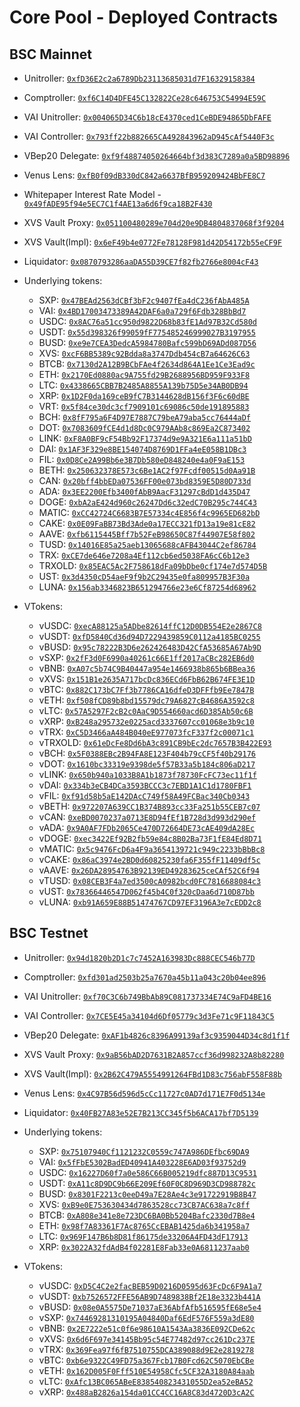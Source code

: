# Core Pool - Deployed Contracts

## BSC Mainnet

- Unitroller: [`0xfD36E2c2a6789Db23113685031d7F16329158384`](https://bscscan.com/address/0xfD36E2c2a6789Db23113685031d7F16329158384)
- Comptroller: [`0xf6C14D4DFE45C132822Ce28c646753C54994E59C`](https://bscscan.com/address/0xf6C14D4DFE45C132822Ce28c646753C54994E59C)
- VAI Unitroller: [`0x004065D34C6b18cE4370ced1CeBDE94865DbFAFE`](https://bscscan.com/address/0x004065D34C6b18cE4370ced1CeBDE94865DbFAFE)
- VAI Controller: [`0x793ff22b882665CA492843962aD945cAf5440F3c`](https://bscscan.com/address/0x793ff22b882665CA492843962aD945cAf5440F3c)
- VBep20 Delegate: [`0xf9f48874050264664bf3d383C7289a0a5BD98896`](https://bscscan.com/address/0xf9f48874050264664bf3d383C7289a0a5BD98896)
- Venus Lens: [`0xfB0f09dB330dC842a6637BfB959209424BbFE8C7`](https://bscscan.com/address/0xfB0f09dB330dC842a6637BfB959209424BbFE8C7)
- Whitepaper Interest Rate Model - [`0x49fADE95f94e5EC7C1f4AE13a6d6f9ca18B2F430`](https://bscscan.com/address/0x49fADE95f94e5EC7C1f4AE13a6d6f9ca18B2F430)
- XVS Vault Proxy: [`0x051100480289e704d20e9DB4804837068f3f9204`](https://bscscan.com/address/0x051100480289e704d20e9DB4804837068f3f9204)
- XVS Vault(Impl): [`0x6eF49b4e0772Fe78128F981d42D54172b55eCF9F`](https://bscscan.com/address/0x6eF49b4e0772Fe78128F981d42D54172b55eCF9F)
- Liquidator: [`0x0870793286aaDA55D39CE7f82fb2766e8004cF43`](https://bscscan.com/address/0x0870793286aaDA55D39CE7f82fb2766e8004cF43)
- Underlying tokens:

  - SXP: [`0x47BEAd2563dCBf3bF2c9407fEa4dC236fAbA485A`](https://bscscan.com/address/0x47BEAd2563dCBf3bF2c9407fEa4dC236fAbA)
  - VAI: [`0x4BD17003473389A42DAF6a0a729f6Fdb328BbBd7`](https://bscscan.com/address/0x4BD17003473389A42DAF6a0a729f6Fdb328BbBd7)
  - USDC: [`0x8AC76a51cc950d9822D68b83fE1Ad97B32Cd580d`](https://bscscan.com/address/0x8AC76a51cc950d9822D68b83fE1Ad97B32Cd580d)
  - USDT: [`0x55d398326f99059fF775485246999027B3197955`](https://bscscan.com/address/0x55d398326f99059fF775485246999027B3197955)
  - BUSD: [`0xe9e7CEA3DedcA5984780Bafc599bD69ADd087D56`](https://bscscan.com/address/0xe9e7CEA3DedcA5984780Bafc599bD69ADd087D56)
  - XVS: [`0xcF6BB5389c92Bdda8a3747Ddb454cB7a64626C63`](https://bscscan.com/address/0xcF6BB5389c92Bdda8a3747Ddb454cB7a64626C63)
  - BTCB: [`0x7130d2A12B9BCbFAe4f2634d864A1Ee1Ce3Ead9c`](https://bscscan.com/address/0x7130d2A12B9BCbFAe4f2634d864A1Ee1Ce3Ead9c)
  - ETH: [`0x2170Ed0880ac9A755fd29B2688956BD959F933F8`](https://bscscan.com/address/0x2170Ed0880ac9A755fd29B2688956BD959F933F8)
  - LTC: [`0x4338665CBB7B2485A8855A139b75D5e34AB0DB94`](https://bscscan.com/address/0x4338665CBB7B2485A8855A139b75D5e34AB0DB94)
  - XRP: [`0x1D2F0da169ceB9fC7B3144628dB156f3F6c60dBE`](https://bscscan.com/address/0x1D2F0da169ceB9fC7B3144628dB156f3F6c60dBE)
  - VRT: [`0x5f84ce30dc3cf7909101c69086c50de191895883`](https://bscscan.com/address/0x5f84ce30dc3cf7909101c69086c50de191895883)
  - BCH: [`0x8fF795a6F4D97E7887C79beA79aba5cc76444aDf`](https://bscscan.com/address/0x8fF795a6F4D97E7887C79beA79aba5cc76444aDf)
  - DOT: [`0x7083609fCE4d1d8Dc0C979AAb8c869Ea2C873402`](https://bscscan.com/address/0x7083609fCE4d1d8Dc0C979AAb8c869Ea2C873402)
  - LINK: [`0xF8A0BF9cF54Bb92F17374d9e9A321E6a111a51bD`](https://bscscan.com/address/0xF8A0BF9cF54Bb92F17374d9e9A321E6a111a51bD)
  - DAI: [`0x1AF3F329e8BE154074D8769D1FFa4eE058B1DBc3`](https://bscscan.com/address/0x1AF3F329e8BE154074D8769D1FFa4eE058B1DBc3)
  - FIL: [`0x0D8Ce2A99Bb6e3B7Db580eD848240e4a0F9aE153`](https://bscscan.com/address/0x0D8Ce2A99Bb6e3B7Db580eD848240e4a0F9aE153)
  - BETH: [`0x250632378E573c6Be1AC2f97Fcdf00515d0Aa91B`](https://bscscan.com/address/0x250632378E573c6Be1AC2f97Fcdf00515d0Aa91B)
  - CAN: [`0x20bff4bbEDa07536FF00e073bd8359E5D80D733d`](https://bscscan.com/address/0x20bff4bbEDa07536FF00e073bd8359E5D80D733d)
  - ADA: [`0x3EE2200Efb3400fAbB9AacF31297cBdD1d435D47`](https://bscscan.com/address/0x3EE2200Efb3400fAbB9AacF31297cBdD1d435D47)
  - DOGE: [`0xbA2aE424d960c26247Dd6c32edC70B295c744C43`](https://bscscan.com/address/0xbA2aE424d960c26247Dd6c32edC70B295c744C43)
  - MATIC: [`0xCC42724C6683B7E57334c4E856f4c9965ED682bD`](https://bscscan.com/address/0xCC42724C6683B7E57334c4E856f4c9965ED682bD)
  - CAKE: [`0x0E09FaBB73Bd3Ade0a17ECC321fD13a19e81cE82`](https://bscscan.com/address/0x0E09FaBB73Bd3Ade0a17ECC321fD13a19e81cE82)
  - AAVE: [`0xfb6115445Bff7b52FeB98650C87f44907E58f802`](https://bscscan.com/address/0xfb6115445Bff7b52FeB98650C87f44907E58f802)
  - TUSD: [`0x14016E85a25aeb13065688cAFB43044C2ef86784`](https://bscscan.com/address/0x14016E85a25aeb13065688cAFB43044C2ef86784)
  - TRX: [`0xCE7de646e7208a4Ef112cb6ed5038FA6cC6b12e3`](https://bscscan.com/address/0xCE7de646e7208a4Ef112cb6ed5038FA6cC6b12e3)
  - TRXOLD: [`0x85EAC5Ac2F758618dFa09bDbe0cf174e7d574D5B`](https://bscscan.com/address/0x85EAC5Ac2F758618dFa09bDbe0cf174e7d574D5B)
  - UST: [`0x3d4350cD54aeF9f9b2C29435e0fa809957B3F30a`](https://bscscan.com/address/0x3d4350cD54aeF9f9b2C29435e0fa809957B3F30a)
  - LUNA: [`0x156ab3346823B651294766e23e6Cf87254d68962`](https://bscscan.com/address/0x156ab3346823B651294766e23e6Cf87254d68962)

- VTokens:
  - vUSDC: [`0xecA88125a5ADbe82614ffC12D0DB554E2e2867C8`](https://bscscan.com/address/0xecA88125a5ADbe82614ffC12D0DB554E2e2867C8)
  - vUSDT: [`0xfD5840Cd36d94D7229439859C0112a4185BC0255`](https://bscscan.com/address/0xfD5840Cd36d94D7229439859C0112a4185BC0255)
  - vBUSD: [`0x95c78222B3D6e262426483D42CfA53685A67Ab9D`](https://bscscan.com/address/0x95c78222B3D6e262426483D42CfA53685A67Ab9D)
  - vSXP: [`0x2fF3d0F6990a40261c66E1ff2017aCBc282EB6d0`](https://bscscan.com/address/0x2fF3d0F6990a40261c66E1ff2017aCBc282EB6d0)
  - vBNB: [`0xA07c5b74C9B40447a954e1466938b865b6BBea36`](https://bscscan.com/address/0xA07c5b74C9B40447a954e1466938b865b6BBea36)
  - vXVS: [`0x151B1e2635A717bcDc836ECd6FbB62B674FE3E1D`](https://bscscan.com/address/0x151B1e2635A717bcDc836ECd6FbB62B674FE3E1D)
  - vBTC: [`0x882C173bC7Ff3b7786CA16dfeD3DFFfb9Ee7847B`](https://bscscan.com/address/0x882C173bC7Ff3b7786CA16DfeD3DFFfb9Ee7847B)
  - vETH: [`0xf508fCD89b8bd15579dc79A6827cB4686A3592c8`](https://bscscan.com/address/0xf508fCD89b8bd15579dc79A6827cB4686A3592c8)
  - vLTC: [`0x57A5297F2cB2c0AaC9D554660acd6D385Ab50c6B`](https://bscscan.com/address/0x57A5297F2cB2c0AaC9D554660acd6D385Ab50c6B)
  - vXRP: [`0xB248a295732e0225acd3337607cc01068e3b9c10`](https://bscscan.com/address/0xB248a295732e0225acd3337607cc01068e3b9c10)
  - vTRX: [`0xC5D3466aA484B040eE977073fcF337f2c00071c1`](https://bscscan.com/address/0xC5D3466aA484B040eE977073fcF337f2c00071c1)
  - vTRXOLD: [`0x61eDcFe8Dd6bA3c891CB9bEc2dc7657B3B422E93`](https://bscscan.com/address/0x61eDcFe8Dd6bA3c891CB9bEc2dc7657B3B422E93)
  - vBCH: [`0x5F0388EBc2B94FA8E123F404b79cCF5f40b29176`](https://bscscan.com/address/0x5F0388EBc2B94FA8E123F404b79cCF5f40b29176)
  - vDOT: [`0x1610bc33319e9398de5f57B33a5b184c806aD217`](https://bscscan.com/address/0x1610bc33319e9398de5f57B33a5b184c806aD217)
  - vLINK: [`0x650b940a1033B8A1b1873f78730FcFC73ec11f1f`](https://bscscan.com/address/0x650b940a1033B8A1b1873f78730FcFC73ec11f1f)
  - vDAI: [`0x334b3eCB4DCa3593BCCC3c7EBD1A1C1d1780FBF1`](https://bscscan.com/address/0x334b3eCB4DCa3593BCCC3c7EBD1A1C1d1780FBF1)
  - vFIL: [`0xf91d58b5aE142DAcC749f58A49FCBac340Cb0343`](https://bscscan.com/address/0xf91d58b5aE142DAcC749f58A49FCBac340Cb0343)
  - vBETH: [`0x972207A639CC1B374B893cc33Fa251b55CEB7c07`](https://bscscan.com/address/0x972207A639CC1B374B893cc33Fa251b55CEB7c07)
  - vCAN: [`0xeBD0070237a0713E8D94fEf1B728d3d993d290ef`](https://bscscan.com/address/0xeBD0070237a0713E8D94fEf1B728d3d993d290ef)
  - vADA: [`0x9A0AF7FDb2065Ce470D72664DE73cAE409dA28Ec`](https://bscscan.com/address/0x9A0AF7FDb2065Ce470D72664DE73cAE409dA28Ec)
  - vDOGE: [`0xec3422Ef92B2fb59e84c8B02Ba73F1fE84Ed8D71`](https://bscscan.com/address/0xec3422Ef92B2fb59e84c8B02Ba73F1fE84Ed8D71)
  - vMATIC: [`0x5c9476FcD6a4F9a3654139721c949c2233bBbBc8`](https://bscscan.com/address/0x5c9476FcD6a4F9a3654139721c949c2233bBbBc8)
  - vCAKE: [`0x86aC3974e2BD0d60825230fa6F355fF11409df5c`](https://bscscan.com/address/0x86aC3974e2BD0d60825230fa6F355fF11409df5c)
  - vAAVE: [`0x26DA28954763B92139ED49283625ceCAf52C6f94`](https://bscscan.com/address/0x26DA28954763B92139ED49283625ceCAf52C6f94)
  - vTUSD: [`0x08CEB3F4a7ed3500cA0982bcd0FC7816688084c3`](https://bscscan.com/address/0x08CEB3F4a7ed3500cA0982bcd0FC7816688084c3)
  - vUST: [`0x78366446547D062f45b4C0f320cDaa6d710D87bb`](https://bscscan.com/address/0x78366446547D062f45b4C0f320cDaa6d710D87bb)
  - vLUNA: [`0xb91A659E88B51474767CD97EF3196A3e7cEDD2c8`](https://bscscan.com/address/0xb91A659E88B51474767CD97EF3196A3e7cEDD2c8)

## BSC Testnet

- Unitroller: [`0x94d1820b2D1c7c7452A163983Dc888CEC546b77D`](https://bscscan.com/address/0x94d1820b2D1c7c7452A163983Dc888CEC546b77D)
- Comptroller: [`0xfd301ad2503b25a7670a45b11a043c20b04ee896`](https://bscscan.com/address/0xfd301ad2503b25a7670a45b11a043c20b04ee896)
- VAI Unitroller: [`0xf70C3C6b749BbAb89C081737334E74C9aFD4BE16`](https://bscscan.com/address/0xf70C3C6b749BbAb89C081737334E74C9aFD4BE16)
- VAI Controller: [`0x7CE5E45a34104d6Df05779c3d3Fe71c9F11843C5`](https://bscscan.com/address/0x7CE5E45a34104d6Df05779c3d3Fe71c9F11843C5)
- VBep20 Delegate: [`0xAF1b4826c8396A99139af3c9359044D34c8d1f1f`](https://bscscan.com/address/0xAF1b4826c8396A99139af3c9359044D34c8d1f1f)
- XVS Vault Proxy: [`0x9aB56bAD2D7631B2A857ccf36d998232A8b82280`](https://bscscan.com/address/0x9aB56bAD2D7631B2A857ccf36d998232A8b82280)
- XVS Vault(Impl): [`0x2B62C479A5554991264FBd1D83c756abF558F88b`](https://bscscan.com/address/0x2B62C479A5554991264FBd1D83c756abF558F88b)
- Venus Lens: [`0x4C97B56d596d5cCc11727c0AD7d171E7F0d5134e`](https://bscscan.com/address/0x4C97B56d596d5cCc11727c0AD7d171E7F0d5134e)
- Liquidator: [`0x40FB27A83e52E7B213CC345f5b6ACA17bf7D5139`](https://bscscan.com/address/0x40FB27A83e52E7B213CC345f5b6ACA17bf7D5139)
- Underlying tokens:

  - SXP: [`0x75107940Cf1121232C0559c747A986DEfbc69DA9`](https://bscscan.com/address/0x75107940Cf1121232C0559c747A986DEfbc69DA9)
  - VAI: [`0x5fFbE5302BadED40941A403228E6AD03f93752d9`](https://bscscan.com/address/0x5fFbE5302BadED40941A403228E6AD03f93752d9)
  - USDC: [`0x16227D60f7a0e586C66B005219dfc887D13C9531`](https://bscscan.com/address/0x16227D60f7a0e586C66B005219dfc887D13C9531)
  - USDT: [`0xA11c8D9DC9b66E209Ef60F0C8D969D3CD988782c`](https://bscscan.com/address/0xA11c8D9DC9b66E209Ef60F0C8D969D3CD988782c)
  - BUSD: [`0x8301F2213c0eeD49a7E28Ae4c3e91722919B8B47`](https://bscscan.com/address/0x8301F2213c0eeD49a7E28Ae4c3e91722919B8B47)
  - XVS: [`0xB9e0E753630434d7863528cc73CB7AC638a7c8ff`](https://bscscan.com/address/0xB9e0E753630434d7863528cc73CB7AC638a7c8ff)
  - BTCB: [`0xA808e341e8e723DC6BA0Bb5204Bafc2330d7B8e4`](https://bscscan.com/address/0xA808e341e8e723DC6BA0Bb5204Bafc2330d7B8e4)
  - ETH: [`0x98f7A83361F7Ac8765CcEBAB1425da6b341958a7`](https://bscscan.com/address/0x98f7A83361F7Ac8765CcEBAB1425da6b341958a7)
  - LTC: [`0x969F147B6b8D81f86175de33206A4FD43dF17913`](https://bscscan.com/address/0x969F147B6b8D81f86175de33206A4FD43dF17913)
  - XRP: [`0x3022A32fdAdB4f02281E8Fab33e0A6811237aab0`](https://bscscan.com/address/0x3022A32fdAdB4f02281E8Fab33e0A6811237aab0)

- VTokens:
  - vUSDC: [`0xD5C4C2e2facBEB59D0216D0595d63FcDc6F9A1a7`](https://bscscan.com/address/0xD5C4C2e2facBEB59D0216D0595d63FcDc6F9A1a7)
  - vUSDT: [`0xb7526572FFE56AB9D7489838Bf2E18e3323b441A`](https://bscscan.com/address/0xb7526572FFE56AB9D7489838Bf2E18e3323b441A)
  - vBUSD: [`0x08e0A5575De71037aE36AbfAfb516595fE68e5e4`](https://bscscan.com/address/0x08e0A5575De71037aE36AbfAfb516595fE68e5e4)
  - vSXP: [`0x74469281310195A04840Daf6EdF576F559a3dE80`](https://bscscan.com/address/0x74469281310195A04840Daf6EdF576F559a3dE80)
  - vBNB: [`0x2E7222e51c0f6e98610A1543Aa3836E092CDe62c`](https://bscscan.com/address/0x2E7222e51c0f6e98610A1543Aa3836E092CDe62c)
  - vXVS: [`0x6d6F697e34145Bb95c54E77482d97cc261Dc237E`](https://bscscan.com/address/0x6d6F697e34145Bb95c54E77482d97cc261Dc237E)
  - vTRX: [`0x369Fea97f6fB7510755DCA389088d9E2e2819278`](https://bscscan.com/address/0x369Fea97f6fB7510755DCA389088d9E2e2819278)
  - vBTC: [`0xb6e9322C49FD75a367Fcb17B0Fcd62C5070EbCBe`](https://bscscan.com/address/0xb6e9322C49FD75a367Fcb17B0Fcd62C5070EbCBe)
  - vETH: [`0x162D005F0Fff510E54958Cfc5CF32A3180A84aab`](https://bscscan.com/address/0x162D005F0Fff510E54958Cfc5CF32A3180A84aab)
  - vLTC: [`0xAfc13BC065ABeE838540823431055D2ea52eBA52`](https://bscscan.com/address/0xAfc13BC065ABeE838540823431055D2ea52eBA52)
  - vXRP: [`0x488aB2826a154da01CC4CC16A8C83d4720D3cA2C`](https://bscscan.com/address/0x488aB2826a154da01CC4CC16A8C83d4720D3cA2C)
